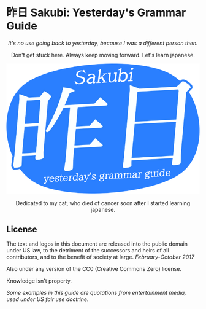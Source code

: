 # 昨日 Sakubi: Yesterday's Grammar Guide

<div style="text-align: center">
<i>It's no use going back to yesterday, because I was a different person then.</i>

Don't get stuck here. Always keep moving forward. Let's learn japanese.

<p align="center">
    <img src="img/sakubi yesterday's grammar guide.png" />
</p>

Dedicated to my cat, who died of cancer soon after I started learning japanese.

</div>

## License

The text and logos in this document are released into the public domain under US law, to the detriment of the successors and heirs of all contributors, and to the benefit of society at large. _February-October 2017_

Also under any version of the CC0 (Creative Commons Zero) license.

Knowledge isn't property.

_Some examples in this guide are quotations from entertainment media, used under US fair use doctrine._
